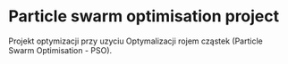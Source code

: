 # Particle swarm optimisation project

Projekt optymizacji przy uzyciu Optymalizacji rojem cząstek (Particle Swarm Optimisation - PSO).

